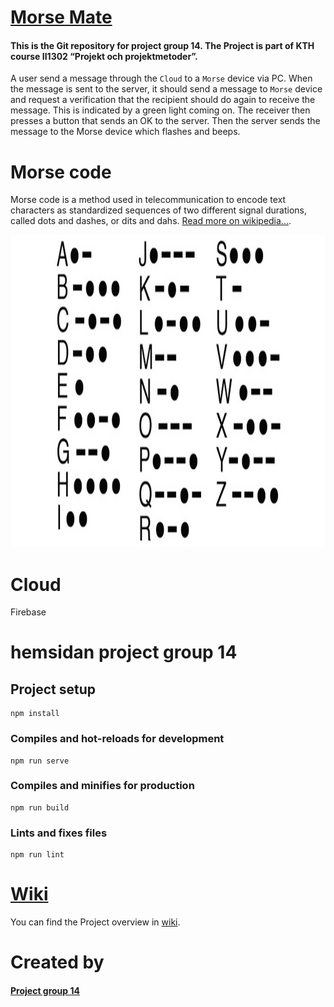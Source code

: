 
#  [Morse Mate](https://github.com/HenningWigforss/II1302)
#### This is the Git repository for project group 14. The Project is part of KTH course II1302 “Projekt och projektmetoder”. 

A user send a message through the `Cloud` to a `Morse` device via PC.
When the message is sent to the server, it should send a message to `Morse` device and request a verification that the recipient should do again to receive the message. This is indicated by a green light coming on. 
The receiver then presses a button that sends an OK to the server. Then the server sends the message to the Morse device which flashes and beeps.

# Morse code 
Morse code is a method used in telecommunication to encode text characters as standardized sequences of two different signal durations, called dots and dashes, or dits and dahs. [Read more on wikipedia...](https://en.wikipedia.org/wiki/Morse_code).

<p align="center"><a><img src="https://github.com/HenningWigforss/II1302/blob/main/icons/mars.jpg" alt="Morse code" width="900" height="500"/></a></p>


# Cloud  
Firebase


# hemsidan project group 14

## Project setup
```
npm install
```

### Compiles and hot-reloads for development
```
npm run serve
```

### Compiles and minifies for production
```
npm run build
```

### Lints and fixes files
```
npm run lint
```


# [Wiki](https://github.com/HenningWigforss/II1302/wiki)
You can find the Project overview in [wiki](https://github.com/HenningWigforss/II1302/wiki).
# Created by
#### [Project group 14](https://github.com/HenningWigforss/II1302/wiki/Project-group-14)
 

